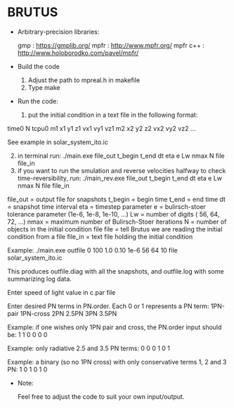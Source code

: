 # BRUTUS
- Arbitrary-precision libraries:

  gmp		: https://gmplib.org/
  mpfr		: http://www.mpfr.org/
  mpfr c++	: http://www.holoborodko.com/pavel/mpfr/

- Build the code

  1) Adjust the path to mpreal.h in makefile
  2) Type make

- Run the code:

  1) put the initial condition in a text file in the following format:

time0 N tcpu0
m1 x1 y1 z1 vx1 vy1 vz1
m2 x2 y2 z2 vx2 vy2 vz2
...

See example in solar_system_ito.ic

  2) in terminal run: ./main.exe file_out t_begin t_end dt eta e Lw nmax N file file_in
  3) if you want to run the smulation and reverse velocities halfway to check time-reversibility, 
  run: ./main_rev.exe file_out t_begin t_end dt eta e Lw nmax N file file_in

file_out = output file for snapshots
t_begin  = begin time
t_end    = end time
dt       = snapshot time interval
eta      = timestep parameter
e        = bulirsch-stoer tolerance parameter (1e-6, 1e-8, 1e-10, ...)
Lw       = number of digits                   (  56,   64,    72, ...)
nmax     = maximum number of Bulirsch-Stoer iterations
N        = number of objects in the initial condition file
file     = tell Brutus we are reading the initial condition from a file
file_in  = text file holding the initial condition

Example: ./main.exe outfile 0 100 1.0 0.10 1e-6 56 64 10 file solar_system_ito.ic

This produces outfile.diag with all the snapshots, and outfile.log with some summarizing log data.

Enter speed of light value in c.par file

Enter desired PN terms in PN.order. Each 0 or 1 represents a PN term:
1PN-pair 1PN-cross 2PN 2.5PN 3PN 3.5PN

Example: if one wishes only 1PN pair and cross, the PN.order input should be:
1 1 0 0 0 0

Example: only radiative 2.5 and 3.5 PN terms:
0 0 0 1 0 1

Example: a binary (so no 1PN cross) with only conservative terms 1, 2 and 3 PN:
1 0 1 0 1 0

- Note:

  Feel free to adjust the code to suit your own input/output.

 



